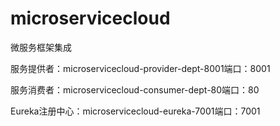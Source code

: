 # microservicecloud
微服务框架集成

服务提供者：microservicecloud-provider-dept-8001端口：8001

服务消费者：microservicecloud-consumer-dept-80端口：80

Eureka注册中心：microservicecloud-eureka-7001端口：7001